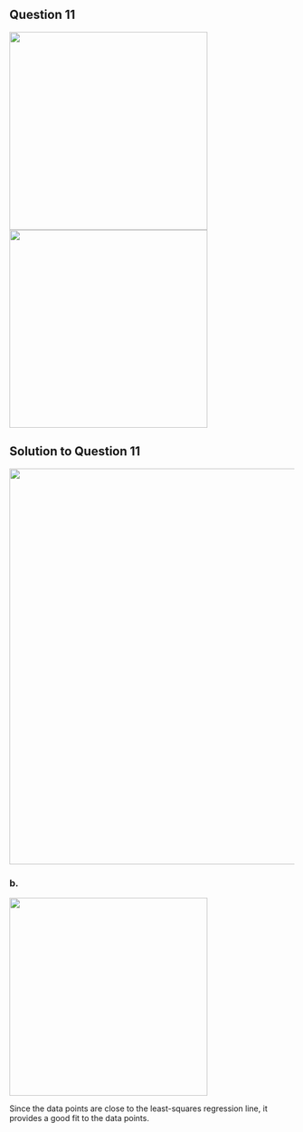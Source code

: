 ## Question 11

<img src = "https://github.com/user-attachments/assets/ab9884fd-5ba2-44ff-b554-0a68cab94d1c" width = "350">

<img src = "https://github.com/user-attachments/assets/c0b07e44-76c0-4126-9de2-5c543f857aab" width = "350">

## Solution to Question 11
<img src = "https://github.com/user-attachments/assets/e04ae244-80e9-4958-8980-4ae561712289" width = "700">

### b. 
<img src = "https://github.com/user-attachments/assets/fd131088-58cd-4d98-aa91-a7d4d3114a65" width = "350">

Since the data points are close to the least-squares regression line, it provides a good fit to the data points.
